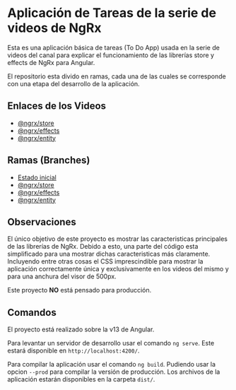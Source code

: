 # Aplicación de Tareas de la serie de videos de NgRx

Esta es una aplicación básica de tareas (To Do App) usada en la serie de videos del canal para explicar el funcionamiento de las librerías store y effects de NgRx para Angular.

El repositorio esta divido en ramas, cada una de las cuales se corresponde con una etapa del desarrollo de la aplicación.

## Enlaces de los Videos

- [@ngrx/store](https://youtu.be/btFk-R3tVjo)
- [@ngrx/effects](https://youtu.be/WzLJbtCrVTU)
- [@ngrx/entity](https://youtu.be/3m3GEutSm-s)

## Ramas (Branches)

- [Estado inicial](https://github.com/ako-tech/ngrx-basic-todo)
- [@ngrx/store](https://github.com/ako-tech/ngrx-basic-todo/tree/ngrx/store)
- [@ngrx/effects](https://github.com/ako-tech/ngrx-basic-todo/tree/ngrx/effects)
- [@ngrx/entity](https://github.com/ako-tech/ngrx-basic-todo/tree/ngrx/entity)

## Observaciones

El único objetivo de este proyecto es mostrar las caracteristicas principales de las librerías de NgRx. Debido a esto, una parte del código esta simplificado para una mostrar dichas caracteristicas más claramente. Incluyendo entre otras cosas el CSS imprescindible para mostrar la aplicación correctamente única y exclusivamente en los videos del mismo y para una anchura del visor de 500px.

Este proyecto **NO** está pensado para producción.

## Comandos

El proyecto está realizado sobre la v13 de Angular.

Para levantar un servidor de desarrollo usar el comando `ng serve`. Este estará disponible en `http://localhost:4200/`.

Para compilar la aplicación usar el comando `ng build`. Pudiendo usar la opcion `--prod` para compilar la versión de producción. Los archivos de la aplicación estarán disponibles en la carpeta `dist/`.
